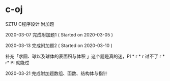 # c-oj
 
SZTU C程序设计 附加题

2020-03-07 完成附加题1 ( Started on 2020-03-05 )

2020-03-13 完成附加题2  ( Started on 2020-03-10 )

补充「求圆、球以及球体的表面积与体积 」这个题是真的迷，PI * r * r 过不了 r * r* PI 就能过

2020-03-21 完成附加题数组、函数、结构体与指针
